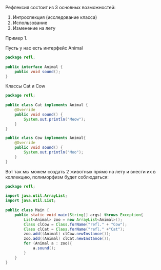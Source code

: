 Рефлексия состоит из 3 основных возможностей:
1) Интроспекция (исследование класса)
2) Использование
3) Изменение на лету

Пример 1.

Пусть у нас есть интерфейс Animal 

```Java 
package refl;  
  
public interface Animal {  
    public void sound();  
}
```

Классы Cat и Cow 

``` Java
package refl;  
  
public class Cat implements Animal {  
    @Override  
    public void sound() {  
        System.out.println("Meow");  
    }
}

public class Cow implements Animal{  
    @Override  
    public void sound() {  
        System.out.println("Moo");  
    }
}
```

Вот так мы можем создать 2 животных прямо на лету и внести их в коллекцию, полиморфизм будет соблюдаться: 

```Java
package refl;  
  
import java.util.ArrayList;  
import java.util.List;  
  
public class Main {  
    public static void main(String[] args) throws Exception{  
        List<Animal> zoo = new ArrayList<Animal>();  
        Class clCow = Class.forName("refl." + "Cow");  
		Class clCat = Class.forName("refl." +"Cat");    
		zoo.add((Animal) clCow.newInstance()); 
        zoo.add((Animal) clCat.newInstance());  
        for (Animal a : zoo){  
            a.sound();  
        }    
    }
}
```

